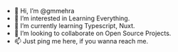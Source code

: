 - 👋 Hi, I’m @gmmehra
- 👀 I’m interested in Learning Everything.
- 🌱 I’m currently learning Typescript, Nuxt.
- 💞️ I’m looking to collaborate on Open Source Projects.
- 📫 Just ping me here, if you wanna reach me.

<!---
gmmehra/gmmehra is a ✨ special ✨ repository because its `README.md` (this file) appears on your GitHub profile.
You can click the Preview link to take a look at your changes.
--->
